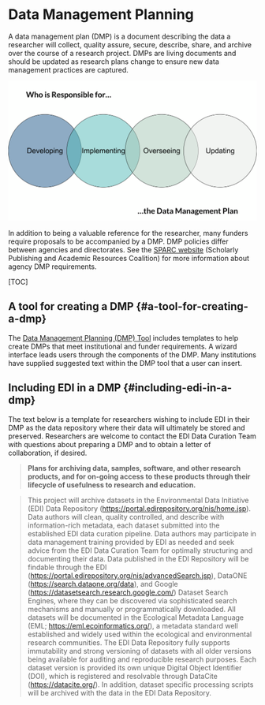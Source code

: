 # Data Management Planning

A data management plan (DMP) is a document describing the data a researcher will collect, quality assure, secure, describe, share, and archive over the course of a research project. DMPs are living documents and should be updated as research plans change to ensure new data management practices are captured.

![](../../static/images/data-management-planning.png)

In addition to being a valuable reference for the researcher, many funders require proposals to be accompanied by a DMP. DMP policies differ between agencies and directorates. See the [SPARC website](http://datasharing.sparcopen.org/compare?ids=) (Scholarly Publishing and Academic Resources Coalition) for more information about agency DMP requirements.


[TOC]



## A tool for creating a DMP {#a-tool-for-creating-a-dmp}

The [Data Management Planning (DMP) Tool](https://dmptool.org/) includes templates to help create DMPs that meet institutional and funder requirements. A wizard interface leads users through the components of the DMP. Many institutions have supplied suggested text within the DMP tool that a user can insert.


## Including EDI in a DMP {#including-edi-in-a-dmp}

The text below is a template for researchers wishing to include EDI in their DMP as the data repository where their data will ultimately be stored and preserved. Researchers are welcome to contact the EDI Data Curation Team with questions about preparing a DMP and to obtain a letter of collaboration, if desired.

>**Plans for archiving data, samples, software, and other research products, and for on-going access to these products through their lifecycle of usefulness to research and education.**

>This project will archive datasets in the Environmental Data Initiative (EDI) Data Repository (https://portal.edirepository.org/nis/home.jsp). Data authors will clean, quality controlled, and describe with information-rich metadata, each dataset submitted into the established EDI data curation pipeline. Data authors may participate in data management training provided by EDI as needed and seek advice from the EDI Data Curation Team for optimally structuring and documenting their data. Data published in the EDI Repository will be findable through the EDI (https://portal.edirepository.org/nis/advancedSearch.jsp), DataONE (https://search.dataone.org/data), and Google (https://datasetsearch.research.google.com/) Dataset Search Engines, where they can be discovered via sophisticated search mechanisms and manually or programmatically downloaded. All datasets will be documented in the Ecological Metadata Language (EML; https://eml.ecoinformatics.org/), a metadata standard well established and widely used within the ecological and environmental research communities. The EDI Data Repository fully supports immutability and strong versioning of datasets with all older versions being available for auditing and reproducible research purposes. Each dataset version is provided its own unique Digital Object Identifier (DOI), which is registered and resolvable through DataCite (https://datacite.org/). In addition, dataset specific processing scripts will be archived with the data in the EDI Data Repository.

